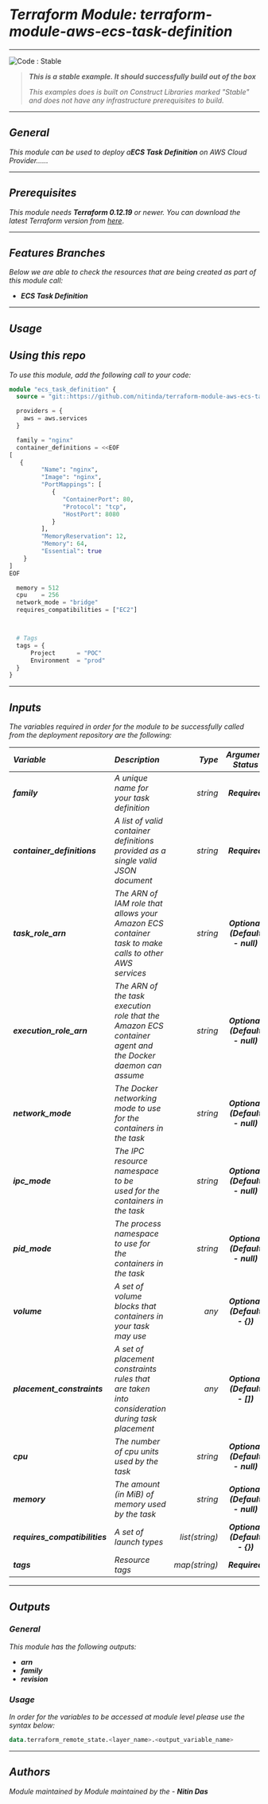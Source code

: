 # _Terraform Module: terraform-module-aws-ecs-task-definition_

<!--BEGIN STABILITY BANNER-->
---

![_Code : Stable_](https://img.shields.io/badge/Code-Stable-brightgreen?style=for-the-badge&logo=github)

> **_This is a stable example. It should successfully build out of the box_**
>
> _This examples does is built on Construct Libraries marked "Stable" and does not have any infrastructure prerequisites to build._

---
<!--END STABILITY BANNER-->


## _General_

_This module can be used to deploy a_**_ECS Task Definition_** _on AWS Cloud Provider......_


---

## _Prerequisites_

_This module needs **Terraform 0.12.19** or newer._
_You can download the latest Terraform version from_ [_here_](https://www.terraform.io/downloads.html).



---

## _Features Branches_

_Below we are able to check the resources that are being created as part of this module call:_

- _**ECS Task Definition**_


---

## _Usage_

## _Using this repo_

_To use this module, add the following call to your code:_

```tf
module "ecs_task_definition" {
  source = "git::https://github.com/nitinda/terraform-module-aws-ecs-task-definition.git?ref=terraform-12/master"

  providers = {
    aws = aws.services
  }

  family = "nginx"
  container_definitions = <<EOF
[
   {
         "Name": "nginx",
         "Image": "nginx",
         "PortMappings": [
            {
               "ContainerPort": 80,
               "Protocol": "tcp",
               "HostPort": 8080
            }
         ],
         "MemoryReservation": 12,
         "Memory": 64,
         "Essential": true
    }
]
EOF

  memory = 512
  cpu    = 256
  network_mode = "bridge"
  requires_compatibilities = ["EC2"]



  # Tags
  tags = {
      Project      = "POC"
      Environment  = "prod"
  }
}
```


---

## _Inputs_

_The variables required in order for the module to be successfully called from the deployment repository are the following:_

|**_Variable_** | **_Description_** | **_Type_** | **_Argument Status_** |
|:----|:----|-----:|:---:|
| **_family_** | _A unique name for your task definition_ | _string_ | **_Required_** |
| **_container\_definitions_** | _A list of valid container definitions <br/> provided as a single valid JSON document_ | _string_ | **_Required_** |
| **_task\_role\_arn_** | _The ARN of IAM role that allows your Amazon ECS <br/> container task to make calls to other AWS services_ | _string_ | **_Optional (Default - null)_** |
| **_execution\_role\_arn_** | _The ARN of the task execution role that the Amazon ECS <br/> container agent and the Docker daemon can assume_ | _string_ | **_Optional <br/> (Default - null)_** |
| **_network\_mode_** | _The Docker networking mode to use <br/> for the containers in the task_ | _string_ | **_Optional <br/> (Default - null)_** |
| **_ipc\_mode_** | _The IPC resource namespace to be <br/> used for the containers in the task_ | _string_ | **_Optional <br/> (Default - null)_** |
| **_pid\_mode_** | _The process namespace to use for <br/> the containers in the task_ | _string_ | **_Optional <br/> (Default - null)_** |
| **_volume_** | _A set of volume blocks that <br/> containers in your task may use_ | _any_ | **_Optional <br/> (Default - {})_** |
| **_placement\_constraints_** | _A set of placement constraints rules that <br/> are taken into consideration during task placement_ | _any_ |  **_Optional (Default - [])_** |
| **_cpu_** | _The number of cpu units used by the task_ | _string_ | **_Optional <br/> (Default - null)_** |
| **_memory_** | _The amount (in MiB) of memory used by the task_ | _string_ | **_Optional <br/> (Default - null)_** |
| **_requires\_compatibilities_** | _A set of launch types_ | _list(string)_ | **_Optional <br/> (Default - {})_** |
| **_tags_** | _Resource tags_ | _map(string)_ | **_Required_** |


---


## _Outputs_

### _General_

_This module has the following outputs:_


* **_arn_**
* **_family_**
* **_revision_**


### _Usage_

_In order for the variables to be accessed at module level please use the syntax below:_


```tf
data.terraform_remote_state.<layer_name>.<output_variable_name>
```
---



## _Authors_

_Module maintained by Module maintained by the -_ **_Nitin Das_**
